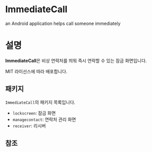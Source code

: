 # ImmediateCall
an Android application helps call someone immediately

# 설명
**ImmediateCall**은 비상 연락처를 띄워 즉시 연락할 수 있는 잠금 화면입니다.

MIT 라이선스에 따라 배포합니다.

## 패키지
`ImmediateCall`의 패키지 목록입니다.

* `lockscreen`: 잠금 화면
* `managecontact`: 연락처 관리 화면
* `receiver`: 리시버

## 참조
